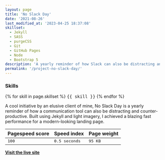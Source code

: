 ```yaml
---
layout: page
title: 'No Slack Day'
date: '2021-08-26'
last_modified_at: '2023-04-25 18:37:08'
skillset:
  - Jekyll
  - SASS
  - purgeCSS
  - Git
  - GitHub Pages
  - Node
  - Bootstrap 5
description: 'A yearly reminder of how Slack can also be distracting and counter-productive.'
permalink: '/project-no-slack-day/'
---
```

<div class="notice">
  <h3>Skills</h3>
  {% for skill in page.skillset %}
  <kbd>{{ skill }}</kbd>
  {% endfor %}
</div>

A cool initiative by an elusive client of mine, No Slack Day is a yearly reminder of how a communication tool can also be distracting and counter-productive. Built using Jekyll and light imagery, I achieved a blazing fast performance for a modern-looking landing page.

<table>
  <thead>
    <tr>
      <th scope="col">Pagespeed score</th>
      <th scope="col">Speed index</th>
      <th scope="col">Page weight</th>
    </tr>
  </thead>
  <tbody>
    <tr>
      <td><kbd>100</kbd></td>
      <td><kbd>0.5 seconds</kbd></td>
      <td><kbd>95 KB</kbd></td>
    </tr>
  </tbody>
</table>

<a class="button big" href="https://web.archive.org/web/20230402145306/https://www.noslackday.org/"><strong>Visit the live site</strong></a>